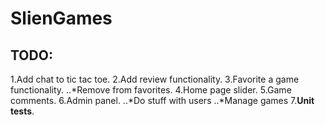 # SlienGames
## TODO:
1.Add chat to tic tac toe.
2.Add review functionality.
3.Favorite a game functionality.
..*Remove from favorites.
4.Home page slider.
5.Game comments.
6.Admin panel.
..*Do stuff with users
..*Manage games
7.**Unit tests**.